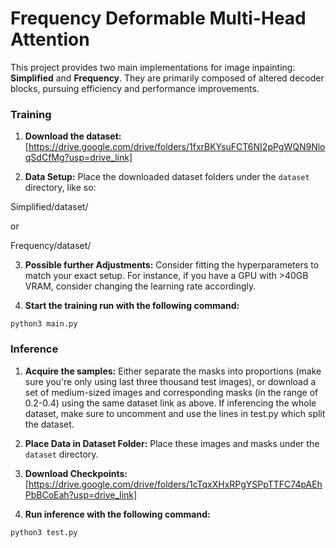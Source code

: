# Frequency Deformable Multi-Head Attention

This project provides two main implementations for image inpainting: **Simplified** and **Frequency**. They are primarily composed of altered decoder blocks, pursuing efficiency and performance improvements.

### Training

1. **Download the dataset:**
   [https://drive.google.com/drive/folders/1fxrBKYsuFCT6NI2pPgWQN9NloqSdCfMg?usp=drive_link]

2. **Data Setup:** Place the downloaded dataset folders under the `dataset` directory, like so:

Simplified/dataset/

or

Frequency/dataset/


3. **Possible further Adjustments:** Consider fitting the hyperparameters to match your exact setup. For instance, if you have a GPU with >40GB VRAM, consider changing the learning rate accordingly.


4. **Start the training run with the following command:**

```python3 main.py```

### Inference

1. **Acquire the samples:** Either separate the masks into proportions (make sure you're only using last three thousand test images), or download a set of medium-sized images and corresponding masks (in the range of 0.2-0.4) using the same dataset link as above. If inferencing the whole dataset, make sure to uncomment and use the lines in test.py which split the dataset.

2. **Place Data in Dataset Folder:** Place these images and masks under the `dataset` directory.

3. **Download Checkpoints:**
    [https://drive.google.com/drive/folders/1cTqxXHxRPgYSPpTTFC74pAEhPbBCoEah?usp=drive_link]


4. **Run inference with the following command:**

```python3 test.py```